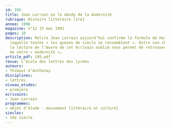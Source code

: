 ```yaml
---
id: 195
title: Jean Lorrain ou le dandy de la modernité 
rubrique: Histoire littéraire [1re]
annee: 1990
magazine: n°12 15 mai 1991
pages: 10
description: Relire Jean Lorrain aujourd’hui confirme la formule de Huysmans selon
  laquelle toutes « les queues de siècle se ressemblent ». Outre son charme désuet,
  la lecture de l’œuvre de cet écrivain oublié nous permet de retrouver un reflet
  de notre « modernité »…
article_pdf: 195.pdf
revue: L’école des lettres des lycées
auteurs:
- Thibaut d’Anthonay
disciplines:
- lettres
niveau_etudes:
- première
ecrivains:
- Jean Lorrain
programmes:
- objet d’étude - mouvement littéraire et culturel
siecles:
- 19e siècle
---
```

